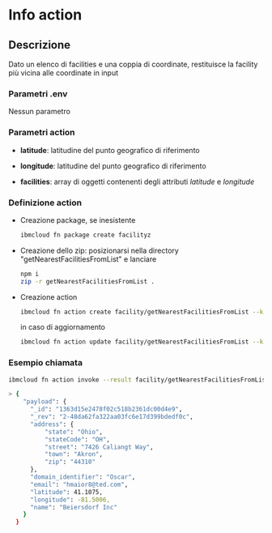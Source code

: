 # Info action

## Descrizione

Dato un elenco di facilities e una coppia di coordinate, restituisce la facility più vicina alle coordinate in input

### Parametri .env

Nessun parametro

### Parametri action

* **latitude**: latitudine del punto geografico di riferimento

* **longitude**: latitudine del punto geografico di riferimento

* **facilities**: array di oggetti contenenti degli attributi _latitude_ e _longitude_

### Definizione action

* Creazione package, se inesistente

  ```bash
  ibmcloud fn package create facilityz
  ```

* Creazione dello zip: posizionarsi nella directory "getNearestFacilitiesFromList" e lanciare

  ```bash
  npm i
  zip -r getNearestFacilitiesFromList .
  ```

* Creazione action

  ```bash
  ibmcloud fn action create facility/getNearestFacilitiesFromList --kind nodejs:12 getNearestFacilitiesFromList.zip
  ```

  in caso di aggiornamento

  ```bash
  ibmcloud fn action update facility/getNearestFacilitiesFromList --kind nodejs:12 getNearestFacilitiesFromList.zip
  ```

### Esempio chiamata

  ```bash
  ibmcloud fn action invoke --result facility/getNearestFacilitiesFromList --param latitude 56.90 --param longitude 45.90 --param facilities '[{ "_id": "1363d15e2478f02c518b2361dc00d4e9", "_rev": "2-48da62fa322aa03fc6e17d399bdedf0c", "address": { "state": "Ohio", "stateCode": "OH", "street": "7426 Caliangt Way", "town": "Akron", "zip": "44310" }, "domain_identifier": "Oscar", "email": "hmaior8@ted.com", "latitude": 41.1075, "longitude": -81.5006, "name": "Beiersdorf Inc" }]'

  > {
      "payload": {
        "_id": "1363d15e2478f02c518b2361dc00d4e9",
        "_rev": "2-48da62fa322aa03fc6e17d399bdedf0c",
        "address": {
            "state": "Ohio",
            "stateCode": "OH",
            "street": "7426 Caliangt Way",
            "town": "Akron",
            "zip": "44310"
        },
        "domain_identifier": "Oscar",
        "email": "hmaior8@ted.com",
        "latitude": 41.1075,
        "longitude": -81.5006,
        "name": "Beiersdorf Inc"
      }
    }
  ```
  
